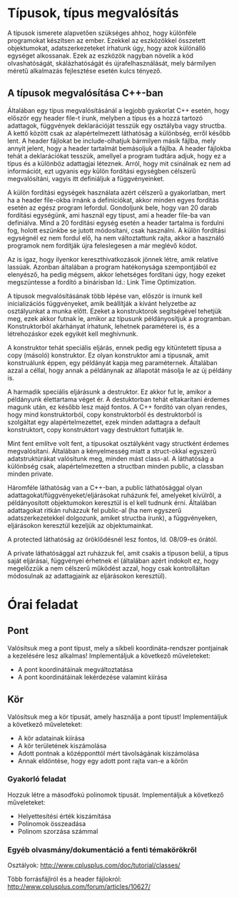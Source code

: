 # Típusok, típus megvalósítás

A típusok ismerete alapvetően szükséges ahhoz, hogy különféle programokat készítsen az ember. Ezekkel az eszközökkel összetett objektumokat, adatszerkezeteket írhatunk úgy, hogy azok különálló egységet alkossanak. Ezek az eszközök nagyban növelik a kód olvashatóságát, skálázhatóságát és újrafelhasználását, mely bármilyen méretű alkalmazás fejlesztése esetén kulcs tényező.

## A típusok megvalósítása C++-ban

Általában egy típus megvalósításánál a legjobb gyakorlat C++ esetén, hogy először egy header file-t írunk, melyben a típus és a hozzá tartozó adattagok, függvények deklarációját tesszük egy osztályba vagy structba. A kettő között csak az alapértelmezett láthatóság a különbség, erről később lent. A header fájlokat be include-olhatjuk bármilyen másik fájlba, mely annyit jelent, hogy a header tartalmát bemásoljuk a fájlba. A header fájlokba tehát a deklarációkat tesszük, amellyel a program tudtára adjuk, hogy ez a típus és a különböz adattagjai léteznek. Arról, hogy mit csinálnak ez nem ad információt, ezt ugyanis egy külön fordítási egységben célszerű megvalósítáni, vagyis itt definiáljuk a függvényeinket.

A külön fordítási egységek használata azért célszerű a gyakorlatban, mert ha a header file-okba írnánk a definíciókat, akkor minden egyes fordítás esetén az egész program lefordul. Gondoljunk bele, hogy van 20 darab fordítási egységünk, ami használ egy típust, ami a header file-ba van definiálva. Mind a 20 fordítási egység esetén a header tartalma is fordulni fog, holott eszünkbe se jutott módosítani, csak használni. A külön fordítási egységnél ez nem fordul elő, ha nem változtattunk rajta, akkor a használó programok nem fordítják újra feleslegesen a már meglévő kódot. 

Az is igaz, hogy ilyenkor kereszthivatkozások jönnek létre, amik relatíve lassúak. Azonban általában a program hatékonysága szempontjából ez elenyésző, ha pedig mégsem, akkor lehetséges fordítani úgy, hogy ezeket megszüntesse a fordító a binárisban ld.: Link Time Optimization.

A típusok megvalósításának több lépése van, először is írnunk kell inicializációs függvényeket, amik beállítják a kívánt helyzetbe az osztályunkat a munka előtt. Ezeket a konstruktorok segítségével tehetjük meg, ezek akkor futnak le, amikor az típusunk példányosítjuk a programban. Konstruktorból akárhányat írhatunk, lehetnek paraméterei is, és a létrehozáskor ezek egyikét kell meghívnunk.

A konstruktor tehát speciális eljárás, ennek pedig egy kitüntetett típusa a copy (másoló) konstruktor. Ez olyan konstruktor ami a típusnak, amit konstruálunk éppen, egy példányát kapja meg paraméternek. Általában azzal a céllal, hogy annak a példánynak az állapotát másolja le az új példány is.

A harmadik speciális eljárásunk a destruktor. Ez akkor fut le, amikor a példányunk élettartama véget ér. A destuktorban tehát eltakarítani érdemes magunk után, ez később lesz majd fontos. A C++ fordító van olyan rendes, hogy mind konstruktorból, copy konstruktorból és destruktorból is szolgáltat egy alapértelmezettet, ezek minden adattagra a default konstruktort, copy konstruktort vagy destruktort futtatják le.

Mint fent említve volt fent, a típusokat osztályként vagy structként érdemes megvalósítani. Általában a kényelmesség miatt a struct-okkal egyszerű adatstruktúrákat valósítunk meg, minden mást class-al. A láthatóság a különbség csak, alapértelmezetten a structban minden public, a classban minden private.

Háromféle láthatóság van a C++-ban, a public láthatósággal olyan adattagokat/függvényeket/eljárásokat ruházunk fel, amelyeket kívülről, a példányosított objektumokon keresztül is el kell tudnunk érni. Általában adattagokat ritkán ruházzuk fel public-al (ha nem egyszerű adatszerkezetekkel dolgozunk, amiket structba írunk), a függvényeken, eljárásokon keresztül kezeljük az objektumainkat.

A protected láthatóság az öröklődésnél lesz fontos, ld. 08/09-es órától.

A private láthatósággal azt ruházzuk fel, amit csakis a típuson belül, a típus saját eljárásai, függvényei érhetnek el (általában azért indokolt ez, hogy megelőzzük a nem célszerű működést azzal, hogy csak kontrolláltan módosulnak az adattagjaink az eljárásokon keresztül).

# Órai feladat

## Pont

Valósítsuk meg a pont típust, mely a síkbeli koordináta-rendszer pontjainak a kezelésére lesz alkalmas! Implementáljuk a következő műveleteket:
- A pont koordinátáinak megváltoztatása
- A pont koordinátáinak lekérdezése valamint kiírása

## Kör

Valósítsuk meg a kör típusát, amely használja a pont típust! Implementáljuk a következő műveleteket: 
- A kör adatainak kiírása
- A kör területének kiszámolása
- Adott pontnak a középponttól mért távolságának kiszámolása
- Annak eldöntése, hogy egy adott pont rajta van-e a körön

### Gyakorló feladat

Hozzuk létre a másodfokú polinomok típusát. Implementáljuk a következő műveleteket:
- Helyettesítési érték kiszámítása
- Polinomok összeadása
- Polinom szorzása számmal

### Egyéb olvasmány/dokumentáció a fenti témakörökről
Osztályok: http://www.cplusplus.com/doc/tutorial/classes/

Több forrásfájlról és a header fájlokról: http://www.cplusplus.com/forum/articles/10627/
